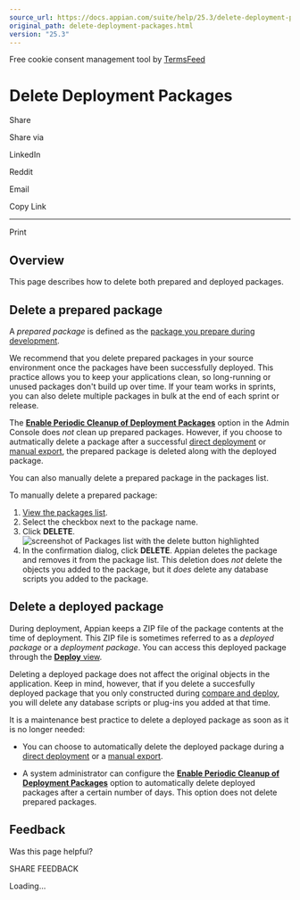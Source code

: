 ```yaml
---
source_url: https://docs.appian.com/suite/help/25.3/delete-deployment-packages.html
original_path: delete-deployment-packages.html
version: "25.3"
---
```


Free cookie consent management tool by [TermsFeed](https://www.termsfeed.com/)

# Delete Deployment Packages

Share

Share via

LinkedIn

Reddit

Email

Copy Link

* * *

Print

## Overview

This page describes how to delete both prepared and deployed packages.

## Delete a prepared package

A _prepared package_ is defined as the [package you prepare during development](prepare-deployment-packages.html).

We recommend that you delete prepared packages in your source environment once the packages have been successfully deployed. This practice allows you to keep your applications clean, so long-running or unused packages don't build up over time. If your team works in sprints, you can also delete multiple packages in bulk at the end of each sprint or release.

The [**Enable Periodic Cleanup of Deployment Packages**](Appian_Administration_Console.html#data-retention) option in the Admin Console does _not_ clean up prepared packages. However, if you choose to autmatically delete a package after a successful [direct deployment](Deploy_to_Target_Environments.html#review-details) or [manual export](Deploy_to_Target_Environments.html#manually-export-a-package), the prepared package is deleted along with the deployed package.

You can also manually delete a prepared package in the packages list.

To manually delete a prepared package:

1.  [View the packages list](prepare-deployment-packages.html#view-the-packages-list).
2.  Select the checkbox next to the package name.
3.  Click **DELETE**. ![screenshot of Packages list with the delete button highlighted](images/packages_delete.png)
4.  In the confirmation dialog, click **DELETE**. Appian deletes the package and removes it from the package list. This deletion does _not_ delete the objects you added to the package, but it _does_ delete any database scripts you added to the package.

## Delete a deployed package

During deployment, Appian keeps a ZIP file of the package contents at the time of deployment. This ZIP file is sometimes referred to as a _deployed package_ or a _deployment package_. You can access this deployed package through the [**Deploy** view](deployments-view.html).

Deleting a deployed package does not affect the original objects in the application. Keep in mind, however, that if you delete a succesfully deployed package that you only constructed during [compare and deploy](Deploy_to_Target_Environments.html#compare-and-deploy), you will delete any database scripts or plug-ins you added at that time.

It is a maintenance best practice to delete a deployed package as soon as it is no longer needed:

-   You can choose to automatically delete the deployed package during a [direct deployment](Deploy_to_Target_Environments.html#review-details) or a [manual export](Deploy_to_Target_Environments.html#manually-export-a-package).

-   A system administrator can configure the [**Enable Periodic Cleanup of Deployment Packages**](Appian_Administration_Console.html#data-retention) option to automatically delete deployed packages after a certain number of days. This option does not delete prepared packages.

## Feedback

Was this page helpful?

SHARE FEEDBACK

Loading...